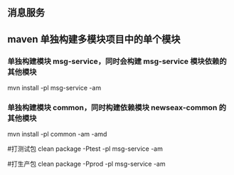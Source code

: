 ## 消息服务

## maven 单独构建多模块项目中的单个模块
### 单独构建模块 msg-service，同时会构建 msg-service 模块依赖的其他模块
mvn install -pl msg-service -am

### 单独构建模块 common，同时构建依赖模块 newseax-common 的其他模块
mvn install -pl common -am -amd


#打测试包
clean package -Ptest -pl msg-service -am

#打生产包
clean package -Pprod -pl msg-service -am